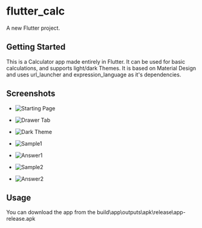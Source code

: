 # flutter_calc

A new Flutter project.

## Getting Started

This is a Calculator app made entirely in Flutter. 
It can be used for basic calculations, and supports light/dark Themes.
It is based on Material Design and uses url_launcher and expression_language as it's dependencies.

## Screenshots

- ![Starting Page](examples/Screenshot_1584806141.png)

- ![Drawer Tab](examples/Screenshot_1584806147.png)

- ![Dark Theme](examples/Screenshot_1584806153.png)

- ![Sample1](examples/Screenshot_1584806162.png)

- ![Answer1](examples/Screenshot_1584806165.png)

- ![Sample2](examples/Screenshot_1584806199.png)

- ![Answer2](examples/Screenshot_1584806201.png)

## Usage

You can download the app from the build\app\outputs\apk\release\app-release.apk